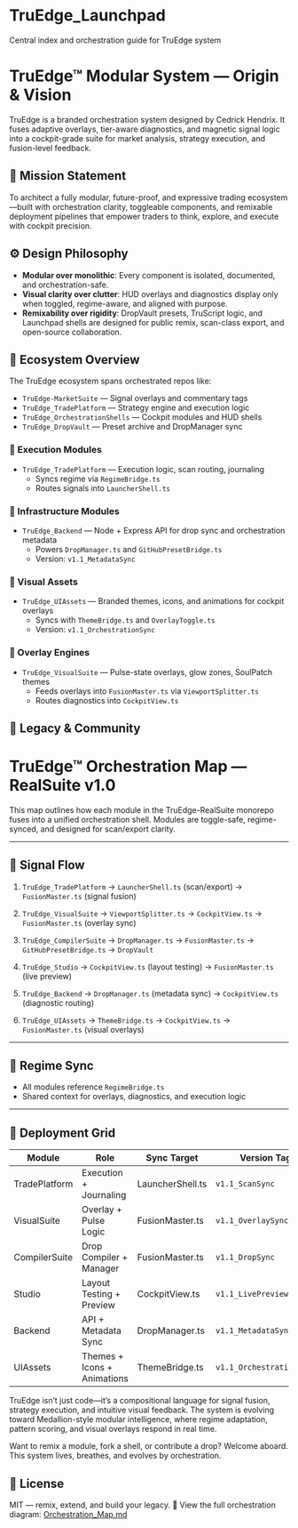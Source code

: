 # TruEdge_Launchpad
Central index and orchestration guide for TruEdge system
# TruEdge™ Modular System — Origin & Vision

TruEdge is a branded orchestration system designed by Cedrick Hendrix. It fuses adaptive overlays, tier-aware diagnostics, and magnetic signal logic into a cockpit-grade suite for market analysis, strategy execution, and fusion-level feedback.

## 🎯 Mission Statement

To architect a fully modular, future-proof, and expressive trading ecosystem—built with orchestration clarity, toggleable components, and remixable deployment pipelines that empower traders to think, explore, and execute with cockpit precision.

## ⚙️ Design Philosophy

- **Modular over monolithic**: Every component is isolated, documented, and orchestration-safe.
- **Visual clarity over clutter**: HUD overlays and diagnostics display only when toggled, regime-aware, and aligned with purpose.
- **Remixability over rigidity**: DropVault presets, TruScript logic, and Launchpad shells are designed for public remix, scan-class export, and open-source collaboration.

## 🔗 Ecosystem Overview

The TruEdge ecosystem spans orchestrated repos like:
- `TruEdge-MarketSuite` — Signal overlays and commentary tags
- `TruEdge_TradePlatform` — Strategy engine and execution logic
- `TruEdge_OrchestrationShells` — Cockpit modules and HUD shells
- `TruEdge_DropVault` — Preset archive and DropManager sync
### 🔌 Execution Modules
- `TruEdge_TradePlatform` — Execution logic, scan routing, journaling
  - Syncs regime via `RegimeBridge.ts`
  - Routes signals into `LauncherShell.ts`
### 🧬 Infrastructure Modules
- `TruEdge_Backend` — Node + Express API for drop sync and orchestration metadata
  - Powers `DropManager.ts` and `GitHubPresetBridge.ts`
  - Version: `v1.1_MetadataSync`

### 🎨 Visual Assets
- `TruEdge_UIAssets` — Branded themes, icons, and animations for cockpit overlays
  - Syncs with `ThemeBridge.ts` and `OverlayToggle.ts`
  - Version: `v1.1_OrchestrationSync`
### 🎨 Overlay Engines
- `TruEdge_VisualSuite` — Pulse-state overlays, glow zones, SoulPatch themes
  - Feeds overlays into `FusionMaster.ts` via `ViewportSplitter.ts`
  - Routes diagnostics into `CockpitView.ts`
## 🧠 Legacy & Community
# TruEdge™ Orchestration Map — RealSuite v1.0

This map outlines how each module in the TruEdge-RealSuite monorepo fuses into a unified orchestration shell. Modules are toggle-safe, regime-synced, and designed for scan/export clarity.

---

## 🔧 Signal Flow

1. `TruEdge_TradePlatform`
   → `LauncherShell.ts` (scan/export)
   → `FusionMaster.ts` (signal fusion)

2. `TruEdge_VisualSuite`
   → `ViewportSplitter.ts` → `CockpitView.ts`
   → `FusionMaster.ts` (overlay sync)

3. `TruEdge_CompilerSuite`
   → `DropManager.ts` → `FusionMaster.ts`
   → `GitHubPresetBridge.ts` → `DropVault`

4. `TruEdge_Studio`
   → `CockpitView.ts` (layout testing)
   → `FusionMaster.ts` (live preview)

5. `TruEdge_Backend`
   → `DropManager.ts` (metadata sync)
   → `CockpitView.ts` (diagnostic routing)

6. `TruEdge_UIAssets`
   → `ThemeBridge.ts` → `CockpitView.ts`
   → `FusionMaster.ts` (visual overlays)

---

## 🧠 Regime Sync

- All modules reference `RegimeBridge.ts`
- Shared context for overlays, diagnostics, and execution logic

---

## 🧩 Deployment Grid

| Module               | Role                        | Sync Target         | Version Tag             |
|----------------------|-----------------------------|---------------------|-------------------------|
| TradePlatform         | Execution + Journaling      | LauncherShell.ts    | `v1.1_ScanSync`         |
| VisualSuite           | Overlay + Pulse Logic       | FusionMaster.ts     | `v1.1_OverlaySync`      |
| CompilerSuite         | Drop Compiler + Manager     | FusionMaster.ts     | `v1.1_DropSync`         |
| Studio                | Layout Testing + Preview    | CockpitView.ts      | `v1.1_LivePreview`      |
| Backend               | API + Metadata Sync         | DropManager.ts      | `v1.1_MetadataSync`     |
| UIAssets              | Themes + Icons + Animations | ThemeBridge.ts      | `v1.1_OrchestrationSync`|
TruEdge isn’t just code—it’s a compositional language for signal fusion, strategy execution, and intuitive visual feedback. The system is evolving toward Medallion-style modular intelligence, where regime adaptation, pattern scoring, and visual overlays respond in real time.

Want to remix a module, fork a shell, or contribute a drop? Welcome aboard. This system lives, breathes, and evolves by orchestration.

## 📝 License

MIT — remix, extend, and build your legacy.
📎 View the full orchestration diagram: [Orchestration_Map.md](Orchestration_Map.md)
